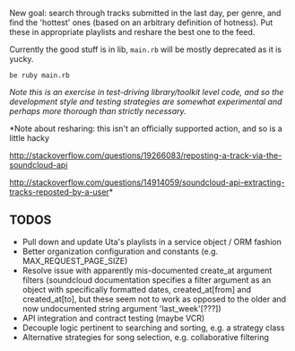 New goal: search through tracks submitted in the last day, per genre, and find the 'hottest' ones (based on an arbitrary definition of hotness).  Put these in appropriate playlists and reshare the best one to the feed.

Currently the good stuff is in lib, `main.rb` will be mostly deprecated as it is yucky.

`be ruby main.rb`

*Note this is an exercise in test-driving library/toolkit level code, and so the development style and testing strategies are somewhat experimental and perhaps more thorough than strictly necessary.*

*Note about resharing: this isn't an officially supported action, and so is a little hacky

http://stackoverflow.com/questions/19266083/reposting-a-track-via-the-soundcloud-api

http://stackoverflow.com/questions/14914059/soundcloud-api-extracting-tracks-reposted-by-a-user*

## TODOS
- Pull down and update Uta's playlists in a service object / ORM fashion
- Better organization configuration and constants (e.g. MAX_REQUEST_PAGE_SIZE)
- Resolve issue with apparently mis-documented create_at argument filters (soundcloud documentation specifies a filter argument as an object with specifically formatted dates, created_at[from] and created_at[to], but these seem not to work as opposed to the older and now undocumented string argument 'last_week'[???])
- API integration and contract testing (maybe VCR)
- Decouple logic pertinent to searching and sorting, e.g. a strategy class
- Alternative strategies for song selection, e.g. collaborative filtering

